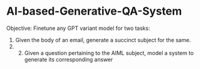 # AI-based-Generative-QA-System
Objective: Finetune any GPT variant model for two tasks: 
1. Given the body of an email, generate a succinct subject for the same.
2. 2. Given a question pertaining to the AIML subject, model a system to generate its corresponding answer
